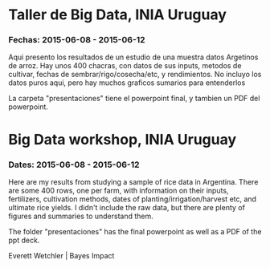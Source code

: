 # Taller de Big Data, INIA Uruguay
### Fechas: 2015-06-08 - 2015-06-12

Aqui presento los resultados de un estudio de una muestra datos Argetinos de arroz. Hay unos 400 chacras, con datos de sus inputs, metodos de cultivar, fechas de sembrar/rigo/cosecha/etc, y rendimientos. No incluyo los datos puros aqui, pero hay muchos graficos sumarios para entenderlos

La carpeta "presentaciones" tiene el powerpoint final, y tambien un PDF del powerpoint.

# Big Data workshop, INIA Uruguay
### Dates: 2015-06-08 - 2015-06-12

Here are my results from studying a sample of rice data in Argentina. There are some 400 rows, one per farm, with information on their inputs, fertilizers, cultivation methods, dates of planting/irrigation/harvest etc, and ultimate rice yields. I didn't include the raw data, but there are plenty of figures and summaries to understand them.

The folder "presentaciones" has the final powerpoint as well as a PDF of the ppt deck.


Everett Wetchler | Bayes Impact
